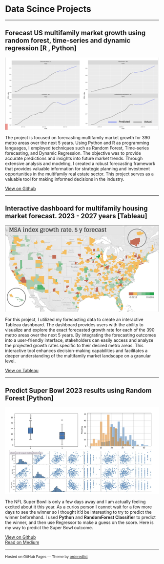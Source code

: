 # Data Scince Projects

---

## Forecast US multifamily market growth using random forest, time-series and dynamic regression [R , Python]

<img src="images/forec_example.png?raw=true">
<p>The project is focused on forecasting multifamily market growth for 390 metro areas over the next 5 years. Using Python and R as programming languages, I employed techniques such as Random Forest, Time-series forecasting, and Dynamic Regression. The objective was to provide accurate predictions and insights into future market trends. Through extensive analysis and modeling, I created a robust forecasting framework that provides valuable information for strategic planning and investment opportunities in the multifamily real estate sector. This project serves as a valuable tool for making informed decisions in the industry.</p>

<p><a href="https://github.com/seemyon/multifamily-housing-market-forecast">View on Github</a><br>

---

## Interactive dashboard for multifamily housing market forecast. 2023 - 2027 years [Tableau] 

<img src="images/maps_forecast.png?raw=true">
<p>For this project, I utilized my forecasting data to create an interactive Tableau dashboard. The dashboard provides users with the ability to visualize and explore the exact forecasted growth rate for each of the 390 metro areas over the next 5 years. By integrating the forecasting outcomes into a user-friendly interface, stakeholders can easily access and analyze the projected growth rates specific to their desired metro areas. This interactive tool enhances decision-making capabilities and facilitates a deeper understanding of the multifamily market landscape on a granular level.</p>

<p><a href="https://public.tableau.com/views/MSAyearlygrowthrate/ForecastMSA?:language=en-US&:display_count=n&:origin=viz_share_link">View on Tableau</a><br>

---

## Predict Super Bowl 2023 results using Random Forest [Python]

<img src="images/Superbowl_img.png?raw=true">
<p>The NFL Super Bowl is only a few days away and I am actually feeling excited about it this year. As a curios person I cannot wait for a few more days to see the winner so I thought it’d be interesting to try to predict the winner beforehand. I used <b>Python</b> and <b>RandomForest Classifier</b> to predict the winner, and then use Regressor to make a guess on the score. Here is my way to predict the Super Bowl outcome.</p>

<p><a href="https://github.com/seemyon/superbowl2023_score_prediction">View on Github</a><br>
<a href="https://medium.com/@leontyev.s/predict-super-bowl-2023-results-using-python-3fa09f1ceeb4">Read on Medium</a></p>

---
<p><small>Hosted on GitHub Pages &mdash; Theme by <a href="https://github.com/orderedlist">orderedlist</a></small></p>

